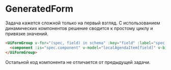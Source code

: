 # GeneratedForm

Задача кажется сложной только на первый взгляд. С использованием динамических компонентов решение сводится к простому
циклу и привязке значений.

```html
<UiFormGroup v-for="(spec, field) in schema" :key="field" :label="spec.label">
  <component :is="spec.component" v-model="localAgendaItem[field]" v-bind="spec.props" />
</UiFormGroup>
```

Остальной код компонента не отличается от предыдущей задачи.
